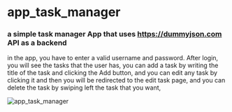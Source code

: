 # app_task_manager

### a simple task manager App that uses https://dummyjson.com API as a backend

in the app, you have to enter a valid username and password. After login, you will see the tasks that the user has, you can add a task by writing the title of the task and clicking the Add button, and you can edit any task by clicking it and then you will be redirected to the edit task page, and you can delete the task by swiping left the task that you want, 


![app_task_manager](https://github.com/A-Shanan/app_task_manager/assets/75578566/e9c5e4c0-3d92-4be3-9ebe-7cfb0db898ac)
